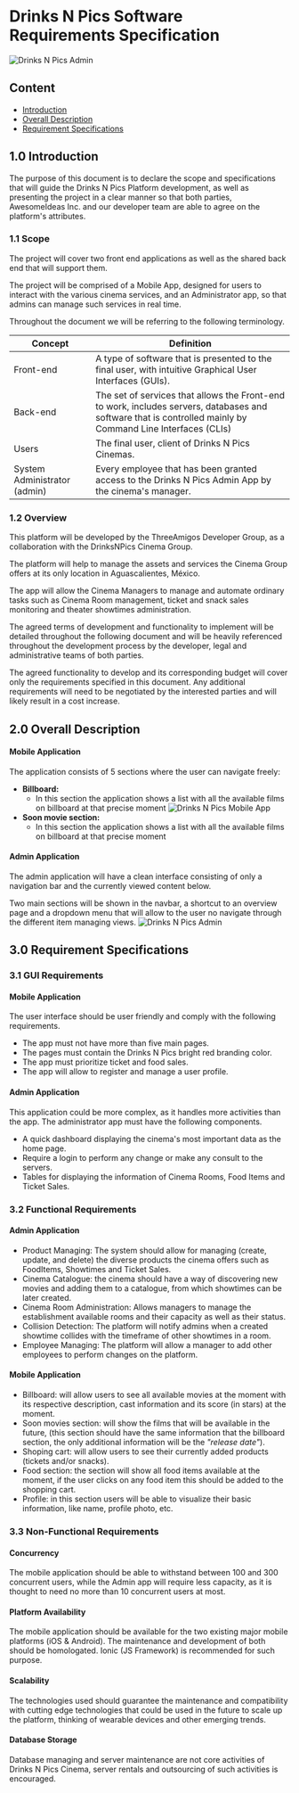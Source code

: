 # Drinks N Pics Software Requirements Specification

![Drinks N Pics Admin](img/DNPA.png)

## Content
* [Introduction](#1.0_Introduction)  
* [Overall Description](#2.0_Overall_Description)
* [Requirement Specifications](#3.0_Requirement_Specifications)


## 1.0 Introduction
The purpose of this document is to declare the scope and specifications that will guide the Drinks N Pics Platform development, as well as presenting the project in a clear manner so that both parties, AwesomeIdeas Inc. and our developer team are able to agree on the platform's attributes.

### 1.1 Scope
The project will cover two front end applications as well as the shared back end that will support them.

The project will be comprised of a Mobile App, designed for users to interact with the various cinema services, and an Administrator app, so that admins can manage such services in real time.

Throughout the document we will be referring to the following terminology.

| Concept | Definition |
|-----------|----------------------------------------------------------|
| Front-end | A type of software that is presented to the final user, with intuitive Graphical User Interfaces (GUIs).|
| Back-end | The set of services that allows the Front-end to work, includes servers, databases and software that is controlled mainly by Command Line Interfaces (CLIs) |
| Users | The final user, client of Drinks N Pics Cinemas. |
| System Administrator (admin)| Every employee that has been granted access to the Drinks N Pics Admin App by the cinema's manager. |

### 1.2 Overview
This platform will be developed by the ThreeAmigos Developer Group, as a collaboration with the DrinksNPics Cinema Group.

The platform will help to manage the assets and services the Cinema Group offers at its only location in Aguascalientes, México.

The app will allow the Cinema Managers to manage and automate ordinary tasks such as Cinema Room management, ticket and snack sales monitoring and theater showtimes administration.

The agreed terms of development and functionality to implement will be detailed throughout the following document and will be heavily referenced throughout the development process by the developer, legal and administrative teams of both parties.

The agreed functionality to develop and its corresponding budget will cover only the requirements specified in this document. Any additional requirements will need to be negotiated by the interested parties and will likely result in a cost increase.

## 2.0 Overall Description
#### Mobile Application
The application consists of 5 sections where the user can navigate freely:
* **Billboard:**
  * In this section the application shows a list with all the available films on billboard at that precise moment
  ![Drinks N Pics Mobile App](img/iphone.png)
* **Soon movie section:**
  * In this section the application shows a list with all the available films on billboard at that precise moment

#### Admin Application
The admin application will have a clean interface consisting of only a navigation bar and the currently viewed content below.

Two main sections will be shown in the navbar, a shortcut to an overview page and a dropdown menu that will allow to the user no navigate through the different item managing views.
![Drinks N Pics Admin](img/Dashboard.png)

## 3.0 Requirement Specifications

### 3.1 GUI Requirements

#### Mobile Application
The user interface should be user friendly and comply with the following requirements.
* The app must not have more than five main pages.
* The pages must contain the Drinks N Pics bright red branding color.
* The app must prioritize ticket and food sales.
* The app will allow to register and manage a user profile.

#### Admin Application
This application could be more complex, as it handles more activities than the app. The administrator app must have the following components.

* A quick dashboard displaying the cinema's most important data as the home page.
* Require a login to perform any change or make any consult to the servers.
* Tables for displaying the information of Cinema Rooms, Food Items and Ticket Sales.

### 3.2 Functional Requirements

#### Admin Application
* Product Managing: The system should allow for managing (create, update, and delete) the diverse products the cinema offers such as FoodItems, Showtimes and Ticket Sales.
* Cinema Catalogue: the cinema should have a way of discovering new movies and adding them to a catalogue, from which showtimes can be later created.
* Cinema Room Administration: Allows managers to manage the establishment available rooms and their capacity as well as their status.
* Collision Detection: The platform will notify admins when a created showtime collides with the timeframe of other showtimes in a room.
* Employee Managing: The platform will allow a manager to add other employees to perform changes on the platform.

#### Mobile Application
* Billboard: will allow users to see all available movies at the moment with its respective description, cast information and its score (in stars) at the moment.
* Soon movies section: will show the films that will be available in the future, (this section should have the same information that the billboard section, the only additional information will be the _"release date"_).
* Shoping cart: will allow users to see their currently added products (tickets and/or snacks).
* Food section: the section will show all food items available at the moment, if the user clicks on any food item this should be added to the shopping cart.
* Profile: in this section users will be able to visualize their basic information, like name, profile photo, etc.


### 3.3 Non-Functional Requirements

#### Concurrency
The mobile application should be able to withstand between 100 and 300 concurrent users, while the Admin app will require less capacity, as it is thought to need no more than 10 concurrent users at most.

#### Platform Availability
The mobile application should be available for the two existing major mobile platforms (iOS & Android). The maintenance and development of both should be homologated. Ionic (JS Framework) is recommended for such purpose.

#### Scalability
The technologies used should guarantee the maintenance and compatibility with cutting edge technologies that could be used in the future to scale up the platform, thinking of wearable devices and other emerging trends.

#### Database Storage
Database managing and server maintenance are not core activities of Drinks N Pics Cinema, server rentals and outsourcing of such activities is encouraged.
